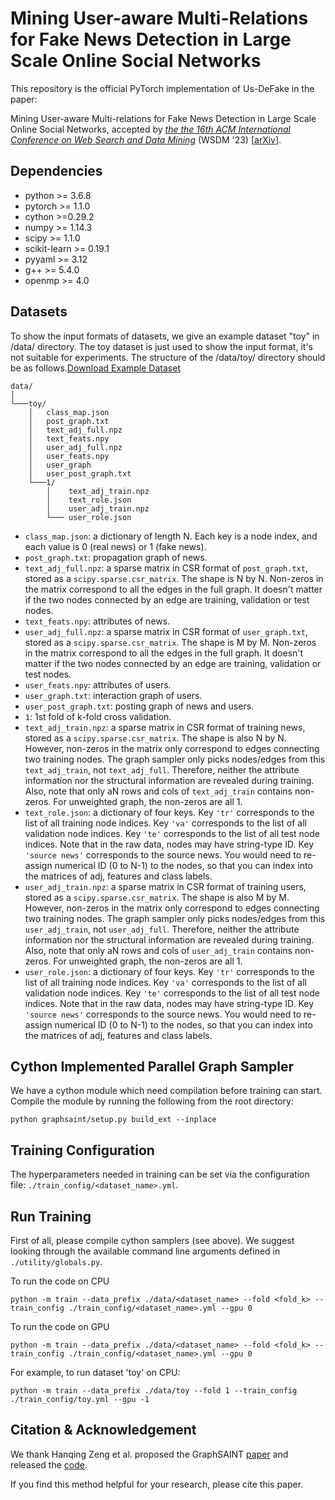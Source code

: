 # Mining User-aware Multi-Relations for Fake News Detection in Large Scale Online Social Networks

This repository is the official PyTorch implementation of Us-DeFake in the paper:

Mining User-aware Multi-relations for Fake News Detection in Large Scale Online Social Networks, accepted by [*the the 16th ACM International Conference on Web Search and Data Mining*](https://www.wsdm-conference.org/2023/program/accepted-papers) (WSDM '23) [[arXiv](https://arxiv.org/pdf/2212.10778.pdf)].


## Dependencies

* python >= 3.6.8
* pytorch >= 1.1.0
* cython >=0.29.2
* numpy >= 1.14.3
* scipy >= 1.1.0
* scikit-learn >= 0.19.1
* pyyaml >= 3.12
* g++ >= 5.4.0
* openmp >= 4.0


## Datasets

To show the input formats of datasets, we give an example dataset "toy" in /data/ directory. The toy dataset is just used to show the input format, it's not suitable for experiments. The structure of the /data/toy/ directory should be as follows.[Download Example Dataset](https://drive.google.com/drive/folders/18IwOQ7hc0S6QaOQxdp7AIHhZezzMZ0CU?usp=sharing)

```
data/
│
└───toy/
    │   class_map.json
    │   post_graph.txt
    │   text_adj_full.npz
    │   text_feats.npy
    │   user_adj_full.npz
    │   user_feats.npy
    │   user_graph
    │   user_post_graph.txt
    └───1/
        │    text_adj_train.npz
        │    text_role.json
        │    user_adj_train.npz
        └─── user_role.json
```
* `class_map.json`: a dictionary of length N. Each key is a node index, and each value is 0 (real news) or 1 (fake news).
* `post_graph.txt`: propagation graph of news. 
* `text_adj_full.npz`: a sparse matrix in CSR format of `post_graph.txt`, stored as a `scipy.sparse.csr_matrix`. The shape is N by N. Non-zeros in the matrix correspond to all the edges in the full graph. It doesn't matter if the two nodes connected by an edge are training, validation or test nodes. 
* `text_feats.npy`: attributes of news.
* `user_adj_full.npz`: a sparse matrix in CSR format of `user_graph.txt`, stored as a `scipy.sparse.csr_matrix`. The shape is M by M. Non-zeros in the matrix correspond to all the edges in the full graph. It doesn't matter if the two nodes connected by an edge are training, validation or test nodes.
* `user_feats.npy`: attributes of users.
* `user_graph.txt`: interaction graph of users.
* `user_post_graph.txt`: posting graph of news and users.  
* `1`: 1st fold of k-fold cross validation. 
* `text_adj_train.npz`: a sparse matrix in CSR format of training news, stored as a `scipy.sparse.csr_matrix`. The shape is also N by N. However, non-zeros in the matrix only correspond to edges connecting two training nodes. The graph sampler only picks nodes/edges from this `text_adj_train`, not `text_adj_full`. Therefore, neither the attribute information nor the structural information are revealed during training. Also, note that only aN rows and cols of `text_adj_train` contains non-zeros. For unweighted graph, the non-zeros are all 1.
* `text_role.json`: a dictionary of four keys. Key `'tr'` corresponds to the list of all training node indices. Key `'va'` corresponds to the list of all validation node indices. Key `'te'` corresponds to the list of all test node indices. Note that in the raw data, nodes may have string-type ID. Key `'source news'` corresponds to the source news. You would need to re-assign numerical ID (0 to N-1) to the nodes, so that you can index into the matrices of adj, features and class labels.
* `user_adj_train.npz`: a sparse matrix in CSR format of training users, stored as a `scipy.sparse.csr_matrix`. The shape is also M by M. However, non-zeros in the matrix only correspond to edges connecting two training nodes. The graph sampler only picks nodes/edges from this `user_adj_train`, not `user_adj_full`. Therefore, neither the attribute information nor the structural information are revealed during training. Also, note that only aN rows and cols of `user_adj_train` contains non-zeros. For unweighted graph, the non-zeros are all 1.
* `user_role.json`: a dictionary of four keys. Key `'tr'` corresponds to the list of all training node indices. Key `'va'` corresponds to the list of all validation node indices. Key `'te'` corresponds to the list of all test node indices. Note that in the raw data, nodes may have string-type ID. Key `'source news'` corresponds to the source news. You would need to re-assign numerical ID (0 to N-1) to the nodes, so that you can index into the matrices of adj, features and class labels.



## Cython Implemented Parallel Graph Sampler

We have a cython module which need compilation before training can start. Compile the module by running the following from the root directory:

`python graphsaint/setup.py build_ext --inplace`


## Training Configuration

The hyperparameters needed in training can be set via the configuration file: `./train_config/<dataset_name>.yml`.


## Run Training

First of all, please compile cython samplers (see above). 
We suggest looking through the available command line arguments defined in `./utility/globals.py`. 

To run the code on CPU

```
python -m train --data_prefix ./data/<dataset_name> --fold <fold_k> --train_config ./train_config/<dataset_name>.yml --gpu 0
```


To run the code on GPU

```
python -m train --data_prefix ./data/<dataset_name> --fold <fold_k> --train_config ./train_config/<dataset_name>.yml --gpu 0
```

For example, to run dataset 'toy' on CPU:
```
python -m train --data_prefix ./data/toy --fold 1 --train_config ./train_config/toy.yml --gpu -1
```


## Citation & Acknowledgement

We thank Hanqing Zeng et al. proposed the GraphSAINT [paper](https://arxiv.org/abs/1907.04931) and released the [code](https://github.com/GraphSAINT/GraphSAINT). 

If you find this method helpful for your research, please cite this paper. 


